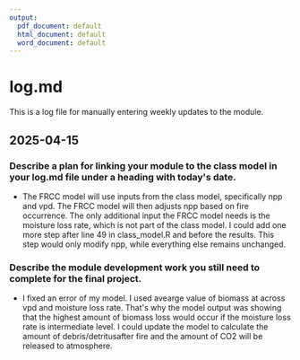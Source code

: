 ```yaml
---
output:
  pdf_document: default
  html_document: default
  word_document: default
---
```

# log.md

This is a log file for manually entering weekly updates to the module.

## 2025-04-15

### Describe a plan for linking your module to the class model in your log.md file under a heading with today's date.
- The FRCC model will use inputs from the class model, specifically npp and vpd. The FRCC model will then adjusts npp based on fire occurrence. The only additional input the FRCC model needs is the moisture loss rate, which is not part of the class model. I could add one more step after line 49 in class_model.R and before the results. This step would only modify npp, while everything else remains unchanged.

### Describe the module development work you still need to complete for the final project.
- I fixed an error of my model. I used avearge value of biomass at across vpd and moisture loss rate. That's why the model output was showing that the highest amount of biomass loss would occur if the moisture loss rate is intermediate level. I could update the model to calculate the amount of debris/detritusafter fire and the amount of CO2 will be released to atmosphere.  